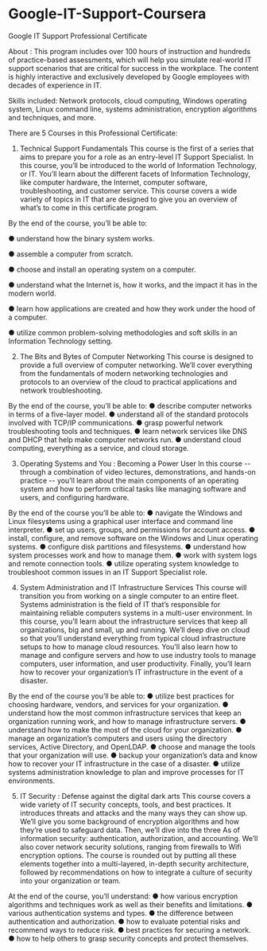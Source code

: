 # Google-IT-Support-Coursera

Google IT Support Professional Certificate

About : 
This program includes over 100 hours of instruction and hundreds of practice-based assessments, which will help you simulate real-world IT support scenarios that are critical for success in the workplace.
The content is highly interactive and exclusively developed by Google employees with decades of experience in IT.

Skills included:
Network protocols, cloud computing, Windows operating system, Linux command line, systems administration, encryption algorithms and techniques, and more. 

There are 5 Courses in this Professional Certificate:

1. Technical Support Fundamentals
This course is the first of a series that aims to prepare you for a role as an entry-level IT Support Specialist. In this course, you’ll be introduced to the world of Information Technology, or IT. You’ll learn about the different facets of Information Technology, like computer hardware, the Internet, computer software, troubleshooting, and customer service. This course covers a wide variety of topics in IT that are designed to give you an overview of what’s to come in this certificate program.

By the end of the course, you’ll be able to:

● understand how the binary system works.

● assemble a computer from scratch.

● choose and install an operating system on a computer.

● understand what the Internet is, how it works, and the impact it has in the modern world.

● learn how applications are created and how they work under the hood of a computer.

● utilize common problem-solving methodologies and soft skills in an Information Technology setting.

2. The Bits and Bytes of Computer Networking
This course is designed to provide a full overview of computer networking. We’ll cover everything from the fundamentals of modern networking technologies and protocols to an overview of the cloud to practical applications and network troubleshooting. 

By the end of the course, you’ll be able to:
● describe computer networks in terms of a five-layer model.
● understand all of the standard protocols involved with TCP/IP communications.
● grasp powerful network troubleshooting tools and techniques.
● learn network services like DNS and DHCP that help make computer networks run.
● understand cloud computing, everything as a service, and cloud storage.

3. Operating Systems and You : Becoming a Power User
In this course -- through a combination of video lectures, demonstrations, and hands-on practice -- you’ll learn about the main components of an operating system and how to perform critical tasks like managing software and users, and configuring hardware. 

By the end of the course you’ll be able to:
● navigate the Windows and Linux filesystems using a graphical user interface and command line interpreter.
● set up users, groups, and permissions for account access.
● install, configure, and remove software on the Windows and Linux operating systems.
● configure disk partitions and filesystems.
● understand how system processes work and how to manage them.
● work with system logs and remote connection tools.
● utilize operating system knowledge to troubleshoot common issues in an IT Support Specialist role.

4. System Administration and IT Infrastructure Services
This course will transition you from working on a single computer to an entire fleet. Systems administration is the field of IT that’s responsible for maintaining reliable computers systems in a multi-user environment. In this course, you’ll learn about the infrastructure services that keep all organizations, big and small, up and running. We’ll deep dive on cloud so that you’ll understand everything from typical cloud infrastructure setups to how to manage cloud resources. You'll also learn how to manage and configure servers and how to use industry tools to manage computers, user information, and user productivity. Finally, you’ll learn how to recover your organization’s IT infrastructure in the event of a disaster.

By the end of the course you’ll be able to:
● utilize best practices for choosing hardware, vendors, and services for your organization.
● understand how the most common infrastructure services that keep an organization running work, and how to manage infrastructure servers.
● understand how to make the most of the cloud for your organization.
● manage an organization’s computers and users using the directory services, Active Directory, and OpenLDAP.
● choose and manage the tools that your organization will use.
● backup your organization’s data and know how to recover your IT infrastructure in the case of a disaster.
● utilize systems administration knowledge to plan and improve processes for IT environments.

5. IT Security : Defense against the digital dark arts
This course covers a wide variety of IT security concepts, tools, and best practices. It introduces threats and attacks and the many ways they can show up. We’ll give you some background of encryption algorithms and how they’re used to safeguard data. Then, we’ll dive into the three As of information security: authentication, authorization, and accounting. We’ll also cover network security solutions, ranging from firewalls to Wifi encryption options. The course is rounded out by putting all these elements together into a multi-layered, in-depth security architecture, followed by recommendations on how to integrate a culture of security into your organization or team.

At the end of the course, you’ll understand:
● how various encryption algorithms and techniques work as well as their benefits and limitations.
● various authentication systems and types.
● the difference between authentication and authorization.
● how to evaluate potential risks and recommend ways to reduce risk.
● best practices for securing a network.
● how to help others to grasp security concepts and protect themselves.
